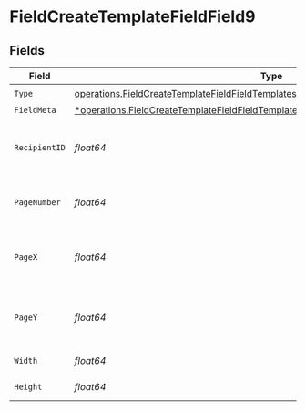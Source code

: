 # FieldCreateTemplateFieldField9


## Fields

| Field                                                                                                                                                                                       | Type                                                                                                                                                                                        | Required                                                                                                                                                                                    | Description                                                                                                                                                                                 |
| ------------------------------------------------------------------------------------------------------------------------------------------------------------------------------------------- | ------------------------------------------------------------------------------------------------------------------------------------------------------------------------------------------- | ------------------------------------------------------------------------------------------------------------------------------------------------------------------------------------------- | ------------------------------------------------------------------------------------------------------------------------------------------------------------------------------------------- |
| `Type`                                                                                                                                                                                      | [operations.FieldCreateTemplateFieldFieldTemplatesFieldsRequestRequestBody9Type](../../models/operations/fieldcreatetemplatefieldfieldtemplatesfieldsrequestrequestbody9type.md)            | :heavy_check_mark:                                                                                                                                                                          | N/A                                                                                                                                                                                         |
| `FieldMeta`                                                                                                                                                                                 | [*operations.FieldCreateTemplateFieldFieldTemplatesFieldsRequestRequestBody9FieldMeta](../../models/operations/fieldcreatetemplatefieldfieldtemplatesfieldsrequestrequestbody9fieldmeta.md) | :heavy_minus_sign:                                                                                                                                                                          | N/A                                                                                                                                                                                         |
| `RecipientID`                                                                                                                                                                               | *float64*                                                                                                                                                                                   | :heavy_check_mark:                                                                                                                                                                          | The ID of the recipient to create the field for.                                                                                                                                            |
| `PageNumber`                                                                                                                                                                                | *float64*                                                                                                                                                                                   | :heavy_check_mark:                                                                                                                                                                          | The page number the field will be on.                                                                                                                                                       |
| `PageX`                                                                                                                                                                                     | *float64*                                                                                                                                                                                   | :heavy_check_mark:                                                                                                                                                                          | The X coordinate of where the field will be placed.                                                                                                                                         |
| `PageY`                                                                                                                                                                                     | *float64*                                                                                                                                                                                   | :heavy_check_mark:                                                                                                                                                                          | The Y coordinate of where the field will be placed.                                                                                                                                         |
| `Width`                                                                                                                                                                                     | *float64*                                                                                                                                                                                   | :heavy_check_mark:                                                                                                                                                                          | The width of the field.                                                                                                                                                                     |
| `Height`                                                                                                                                                                                    | *float64*                                                                                                                                                                                   | :heavy_check_mark:                                                                                                                                                                          | The height of the field.                                                                                                                                                                    |